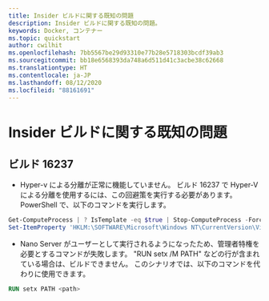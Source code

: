 ```yaml
---
title: Insider ビルドに関する既知の問題
description: Insider ビルドに関する既知の問題。
keywords: Docker, コンテナー
ms.topic: quickstart
author: cwilhit
ms.openlocfilehash: 7bb5567be29d93310e77b28e5718303bcdf39ab3
ms.sourcegitcommit: bb18e6568393da748a6d511d41c3acbe38c62668
ms.translationtype: HT
ms.contentlocale: ja-JP
ms.lasthandoff: 08/12/2020
ms.locfileid: "88161691"
---
```

# <a name="known-issues-for-insider-builds"></a>Insider ビルドに関する既知の問題

## <a name="build-16237"></a>ビルド 16237

- Hyper-v による分離が正常に機能していません。 ビルド 16237 で Hyper-V による分離を使用するには、この回避策を実行する必要があります。 PowerShell で、以下のコマンドを実行します。

```PowerShell
Get-ComputeProcess | ? IsTemplate -eq $true | Stop-ComputeProcess -Force
Set-ItemProperty 'HKLM:\SOFTWARE\Microsoft\Windows NT\CurrentVersion\Virtualization\Containers\' -Name TemplateVmCount -Type dword -Value 0 -Force
```

- Nano Server がユーザーとして実行されるようになったため、管理者特権を必要とするコマンドが失敗します。 "RUN setx /M PATH" などの行が含まれている場合は、ビルドできません。 このシナリオでは、以下のコマンドを代わりに使用できます。

```dockerfile
RUN setx PATH <path>
```
